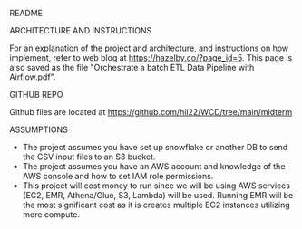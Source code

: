 README

ARCHITECTURE AND INSTRUCTIONS

For an explanation of the project and architecture, and instructions on how implement, refer to web blog at https://hazelby.co/?page_id=5. This page is also saved as the file "Orchestrate a batch ETL Data Pipeline with Airflow.pdf".

GITHUB REPO

Github files are located at https://github.com/hil22/WCD/tree/main/midterm

ASSUMPTIONS

- The project assumes you have set up snowflake or another DB to send the CSV input files to an S3 bucket.
- The project assumes you have an AWS account and knowledge of the AWS console and how to set IAM role permissions.
- This project will cost money to run since we will be using AWS services (EC2, EMR, Athena/Glue, S3, Lambda) will be used. Running EMR will be the most significant cost as it is creates multiple EC2 instances utilizing more compute.


